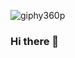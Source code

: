 ![giphy360p](https://user-images.githubusercontent.com/94143893/175131041-0c6f103a-9f27-4f39-99a6-5f77cf357261.gif)
### Hi there 👋


<!--
**goonfarias11/goonfarias11** is a ✨ _special_ ✨ repository because its `README.md` (this file) appears on your GitHub profile.

Here are some ideas to get you started:

- 🔭 I’m currently working on ...
- 🌱 I’m currently learning ...
- 👯 I’m looking to collaborate on ...
- 🤔 I’m looking for help with ...
- 💬 Ask me about ...
- 📫 How to reach me: ...
- 😄 Pronouns: ...
- ⚡ Fun fact: ...
-->
